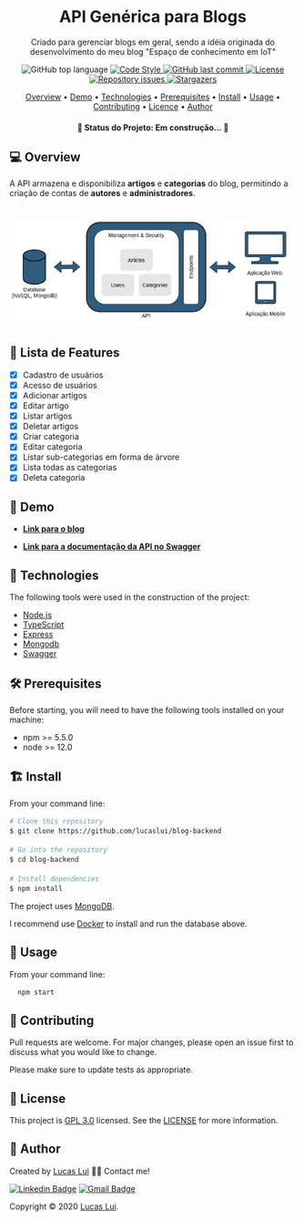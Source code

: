 [//]: # (Título e Descrição)
<h1 align="center"> API Genérica para Blogs </h1>

[//]: # (Nome do Projeto)
<p align="center"> Criado para gerenciar blogs em geral, sendo a idéia originada do desenvolvimento do meu blog "Espaço de conhecimento em IoT"</p>

[//]: # (Badges)
<p align="center">

  <img alt="GitHub top language" src="https://img.shields.io/github/languages/top/lucaslui/blog-backend">

  <a href="http://standardjs.com">
    <img alt="Code Style" src="https://img.shields.io/badge/code%20style-standard-brightgreen.svg">
  </a>

  <a href="https://github.com/tgmarinho/nlw1/commits/master">
    <img alt="GitHub last commit" src="https://img.shields.io/github/last-commit/lucaslui/blog-backend">
  </a>

  <a href="https://badges.frapsoft.com/os/v1/open-source.svg?v=103">
    <img alt="License" src="https://img.shields.io/badge/License-GPL%20v3-brightgreen">
  </a>

  <a href="https://github.com/lukemorales/rocketshoes-react-native/issues">
    <img alt="Repository issues" src="https://img.shields.io/github/issues/lucaslui/blog-backend.svg">
  </a>

   <a href="https://github.com/tgmarinho/nlw1/stargazers">
    <img alt="Stargazers" src="https://img.shields.io/github/stars/lucaslui/blog-backend?style=social">
  </a>
</p>

[//]: # (Tabela de Conteúdos)
<p align="center">
 <a href="#overview">Overview</a> •
 <a href="#demo">Demo</a> • 
 <a href="#technologies">Technologies</a> • 
 <a href="#prerequisites">Prerequisites</a> • 
 <a href="#install">Install</a> • 
 <a href="#usage">Usage</a> • 
 <a href="#contributing">Contributing</a> • 
 <a href="#licence">Licence</a> • 
 <a href="#author">Author</a>
</p>

<h4 align="center"> 🚧  Status do Projeto: Em construção...  🚧 </h4>

<h2 id="overview"> 💻 Overview </h2>

A API armazena e disponibiliza **artigos** e **categorias** do blog, permitindo a criação de contas de **autores** e **administradores**.

<h1 align="center">
    <img alt="general-vision" title="#general-vision" src="./docs/architecture/general-vision.png" />
</h1>

[//]: # (Listar as Funcionalidades da Aplicação.)
## 📑 Lista de Features

- [x] Cadastro de usuários
- [x] Acesso de usuários
- [x] Adicionar artigos
- [x] Editar artigo
- [x] Listar artigos
- [x] Deletar artigos
- [x] Criar categoria
- [x] Editar categoria
- [x] Listar sub-categorias em forma de árvore
- [x] Lista todas as categorias
- [x] Deleta categoria

<h2 id="demo"> 🧪 Demo </h2>

  - [**Link para o blog**](https://lucaslui.github.io/blog/)

  - [**Link para a documentação da API no Swagger**](https://dashboard.heroku.com/apps/espaco-de-conhecimento-backend)

<h2 id="technologies"> 🧰 Technologies </h2>

The following tools were used in the construction of the project:

- [Node.js](https://nodejs.org/en/)
- [TypeScript](https://www.typescriptlang.org/)
- [Express](https://expressjs.com/pt-br/)
- [Mongodb](https://www.mongodb.com/)
- [Swagger](https://swagger.io/)

<h2 id="prerequisites"> 🛠 Prerequisites </h2>

Before starting, you will need to have the following tools installed on your machine:

  - npm >= 5.5.0
  - node >= 12.0

<h2 id="install"> 🏗️ Install </h2>

From your command line:

```bash
# Clone this repository
$ git clone https://github.com/lucaslui/blog-backend

# Go into the repository
$ cd blog-backend

# Install dependencies
$ npm install
```

The project uses [MongoDB](https://www.mongodb.com/).

I recommend use [Docker](https://www.docker.com) to install and run the database above.

<h2 id="usage"> 🚀 Usage </h2>

From your command line:

```sh
  npm start
```

<h2 id="contributing"> 🤝 Contributing </h2>

Pull requests are welcome. For major changes, please open an issue first to discuss what you would like to change.

Please make sure to update tests as appropriate.

<h2 id="license"> 📝 License </h2>

This project is [GPL 3.0](./license) licensed. See the [LICENSE](./license) for more information.

<h2 id="author"> 👤 Author </h2>

Created by [Lucas Lui](https://github.com/lucaslui) 👋🏽 Contact me!

[![Linkedin Badge](https://img.shields.io/badge/-Linkedin-blue?style=flat-square&logo=Linkedin&logoColor=white&link=https://www.linkedin.com/in/lucas-lui-motta/)](https://www.linkedin.com/in/lucas-lui-motta/) 
[![Gmail Badge](https://img.shields.io/badge/-Email-c14438?style=flat-square&logo=Gmail&logoColor=white&link=mailto:lucasluimotta@gmail.com)](mailto:lucasluimotta@gmail.com)

Copyright © 2020 [Lucas Lui](https://github.com/lucaslui).
